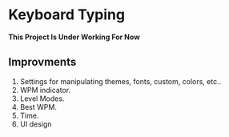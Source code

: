 # Keyboard Typing

**This Project Is Under Working For Now**

## Improvments
1. Settings for manipulating themes, fonts, custom, colors, etc..
2. WPM indicator.
3. Level Modes.
4. Best WPM.
5. Time.
6. UI design
